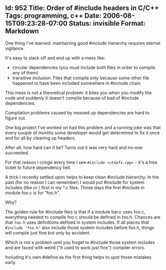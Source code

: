 Id: 952
Title: Order of #include headers in C/C++
Tags: programming, c++
Date: 2006-08-15T09:23:28-07:00
Status: invisible
Format: Markdown
--------------
One thing I've learned: maintaining good #include hierarchy requires eternal vigilance.

It's easy to slack off and end up with a mess like:
* circular dependencies (you must include both files in order to compile any of them)
* transitive inclusion. Files that compile only because some other file happened to have been included somewhere in #include chain.

This mess is not a theoretical problem: it bites you when you modify the code and suddenly it doesn't compile because of bad of #include dependencies.

Compilation problems caused by messed up dependencies are hard to figure out.

One big project I've worked on had this problem and a running joke was
that every couple of months some developer would get determined to fix
it once and for all by cleaning up headers.

After all, how hard can it be? Turns out it was very hard and no-one succeeded.

For that reason I cringe every time I see `#include <stdafx.cpp>` - it's
a free ticket to future dependency hell.

A trick I recently settled upon helps to keep clean \#include hierarchy.
In the past (for no reason I can remember) I would put \#include for
system includes (like or ) first in my \*.c files. Those days the first
\#include in module foo.c is for "foo.h".

Why?

The golden rule for #include files is that if a module bar.c uses
foo.c, everything needed to compile foo.c should be defined in foo.h.
Chances are that `foo.h` uses definitions defined in system includes. If
all places that `#include "foo.h"` also include those system includes
before foo.h, things will compile just fine but only by accident.

Which is not a problem until you forget to #include those system
includes and are faced with weird ("it used to work just fine") compiler
errors.

Including it's own \#define as the first thing helps to spot those
mistakes early.
